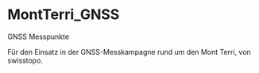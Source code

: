 # MontTerri_GNSS
GNSS Messpunkte

Für den Einsatz in der GNSS-Messkampagne rund um den Mont Terri, von swisstopo.
